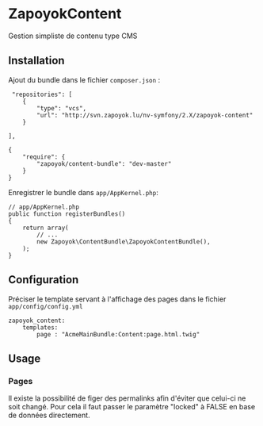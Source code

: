 ZapoyokContent
==================

Gestion simpliste de contenu type CMS


Installation
------------

Ajout du bundle dans le fichier `composer.json` :

     "repositories": [         
        {
            "type": "vcs",
            "url": "http://svn.zapoyok.lu/nv-symfony/2.X/zapoyok-content"
        }
        
    ],
    
    {
        "require": {
            "zapoyok/content-bundle": "dev-master"
        }
    }
    
Enregistrer le bundle dans `app/AppKernel.php`:

    // app/AppKernel.php
    public function registerBundles()
    {
        return array(
            // ...
            new Zapoyok\ContentBundle\ZapoyokContentBundle(),
        );
    }
    

Configuration
-------------

Préciser le template servant à l'affichage des pages dans le fichier `app/config/config.yml`

    zapoyok_content:
        templates:
            page : "AcmeMainBundle:Content:page.html.twig"
    


Usage 
----

### Pages

Il existe la possibilité de figer des permalinks afin d'éviter que celui-ci ne soit changé.
Pour cela il faut passer le paramètre "locked" à FALSE en base de données directement.
  